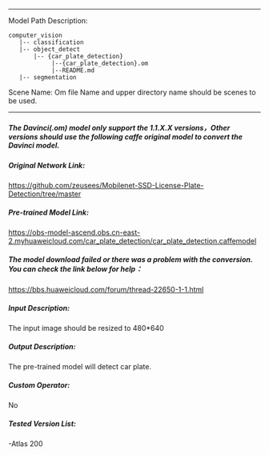 *******************************************************************************
Model Path Description:
```
computer_vision
   |-- classification
   |-- object_detect
       |-- {car_plate_detection}
            |--{car_plate_detection}.om
            |--README.md
   |-- segmentation
```
Scene Name: Om file Name and upper directory name should be scenes to be used.
*******************************************************************************

##### The Davinci(.om) model only support the 1.1.X.X versions，Other versions should use the following caffe original model to convert the Davinci model.

##### Original Network Link:
https://github.com/zeusees/Mobilenet-SSD-License-Plate-Detection/tree/master

##### Pre-trained Model Link:
https://obs-model-ascend.obs.cn-east-2.myhuaweicloud.com/car_plate_detection/car_plate_detection.caffemodel

##### The model download failed or there was a problem with the conversion. You can check the link below for help：
https://bbs.huaweicloud.com/forum/thread-22650-1-1.html

##### Input Description:
The input image should be resized to 480*640

##### Output Description:
The pre-trained model will detect car plate.

##### Custom Operator:
No

##### Tested Version List:
-Atlas 200
